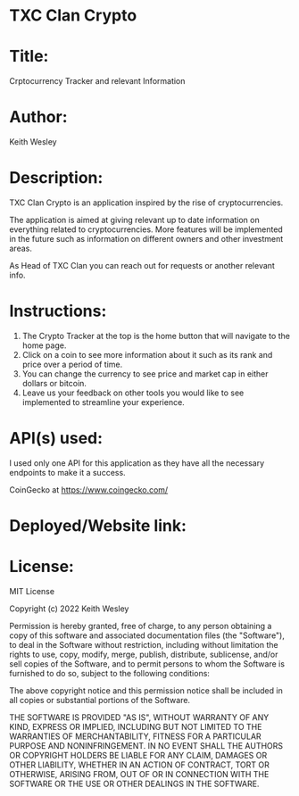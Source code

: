 # TXC Clan Crypto
# Title:

Crptocurrency Tracker and relevant Information

# Author:

Keith Wesley

# Description:

TXC Clan Crypto is an application inspired by the rise of cryptocurrencies. 

The application is aimed at giving relevant up to date information on everything related to cryptocurrencies. More features will be implemented in the future such as information on different owners and other investment areas.

As Head of TXC Clan you can reach out for requests or another relevant info.

# Instructions:
1. The Crypto Tracker at the top is the home button that will navigate to the home page.
2. Click on a coin to see more information about it such as its rank and price over a period of time.
3. You can change the currency to see price and market cap in either dollars or bitcoin.
4. Leave us your feedback on other tools you would like to see implemented to streamline your experience.

# API(s) used:

I used only one API for this application as they have all the necessary endpoints to make it a success.

CoinGecko at https://www.coingecko.com/

# Deployed/Website link:

# License:

MIT License

Copyright (c) 2022 Keith Wesley

Permission is hereby granted, free of charge, to any person obtaining a copy
of this software and associated documentation files (the "Software"), to deal
in the Software without restriction, including without limitation the rights
to use, copy, modify, merge, publish, distribute, sublicense, and/or sell
copies of the Software, and to permit persons to whom the Software is
furnished to do so, subject to the following conditions:

The above copyright notice and this permission notice shall be included in all
copies or substantial portions of the Software.

THE SOFTWARE IS PROVIDED "AS IS", WITHOUT WARRANTY OF ANY KIND, EXPRESS OR
IMPLIED, INCLUDING BUT NOT LIMITED TO THE WARRANTIES OF MERCHANTABILITY,
FITNESS FOR A PARTICULAR PURPOSE AND NONINFRINGEMENT. IN NO EVENT SHALL THE
AUTHORS OR COPYRIGHT HOLDERS BE LIABLE FOR ANY CLAIM, DAMAGES OR OTHER
LIABILITY, WHETHER IN AN ACTION OF CONTRACT, TORT OR OTHERWISE, ARISING FROM,
OUT OF OR IN CONNECTION WITH THE SOFTWARE OR THE USE OR OTHER DEALINGS IN THE
SOFTWARE.